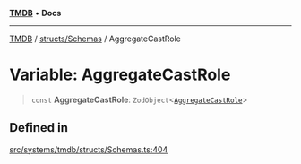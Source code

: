 [**TMDB**](../../../README.md) • **Docs**

***

[TMDB](../../../README.md) / [structs/Schemas](../README.md) / AggregateCastRole

# Variable: AggregateCastRole

> `const` **AggregateCastRole**: `ZodObject`\<[`AggregateCastRole`](../type-aliases/AggregateCastRole.md)\>

## Defined in

[src/systems/tmdb/structs/Schemas.ts:404](https://github.com/Norviah/media-hub/blob/18a8c2edf600e1d27fc5173db1855dfb068c9a34/src/systems/tmdb/structs/Schemas.ts#L404)
